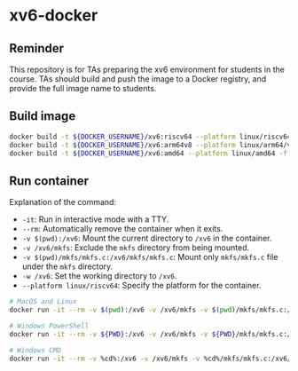 # xv6-docker

## Reminder

This repository is for TAs preparing the xv6 environment for students in the course. TAs should build and push the image to a Docker registry, and provide the full image name to students.

## Build image

```bash
docker build -t ${DOCKER_USERNAME}/xv6:riscv64 --platform linux/riscv64 -f Dockerfile.riscv .
docker build -t ${DOCKER_USERNAME}/xv6:arm64v8 --platform linux/arm64/v8 -f Dockerfile.arm64v8 .
docker build -t ${DOCKER_USERNAME}/xv6:amd64 --platform linux/amd64 -f Dockerfile.amd64 .
```

## Run container

Explanation of the command:

- `-it`: Run in interactive mode with a TTY.
- `--rm`: Automatically remove the container when it exits.
- `-v $(pwd):/xv6`: Mount the current directory to `/xv6` in the container.
- `-v /xv6/mkfs`: Exclude the `mkfs` directory from being mounted.
- `-v $(pwd)/mkfs/mkfs.c:/xv6/mkfs/mkfs.c`: Mount only `mkfs/mkfs.c` file under the `mkfs` directory.
- `-w /xv6`: Set the working directory to `/xv6`.
- `--platform linux/riscv64`: Specify the platform for the container.

```bash
# MacOS and Linux
docker run -it --rm -v $(pwd):/xv6 -v /xv6/mkfs -v $(pwd)/mkfs/mkfs.c:/xv6/mkfs/mkfs.c -w /xv6 --platform linux/riscv64 ${DOCKER_USERNAME}/xv6:riscv64

# Windows PowerShell
docker run -it --rm -v ${PWD}:/xv6 -v /xv6/mkfs -v ${PWD}/mkfs/mkfs.c:/xv6/mkfs/mkfs.c -w /xv6 --platform linux/riscv64 ${DOCKER_USERNAME}/xv6:riscv64

# Windows CMD
docker run -it --rm -v %cd%:/xv6 -v /xv6/mkfs -v %cd%/mkfs/mkfs.c:/xv6/mkfs/mkfs.c -w /xv6 --platform linux/riscv64 ${DOCKER_USERNAME}/xv6:riscv64
```

